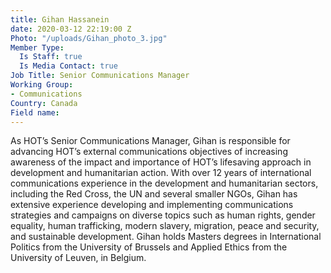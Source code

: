 ```yaml
---
title: Gihan Hassanein
date: 2020-03-12 22:19:00 Z
Photo: "/uploads/Gihan_photo_3.jpg"
Member Type:
  Is Staff: true
  Is Media Contact: true
Job Title: Senior Communications Manager
Working Group:
- Communications
Country: Canada
Field name: 
---
```


As HOT’s Senior Communications Manager, Gihan is responsible for advancing HOT’s external communications objectives of increasing awareness of the impact and importance of HOT’s lifesaving approach in development and humanitarian action. With over 12 years of international communications experience in the development and humanitarian sectors, including the Red Cross, the UN and several smaller NGOs, Gihan has extensive experience developing and implementing communications strategies and campaigns on diverse topics such as human rights, gender equality, human trafficking, modern slavery, migration, peace and security, and sustainable development. Gihan holds Masters degrees in International Politics from the University of Brussels and Applied Ethics from the University of Leuven, in Belgium.